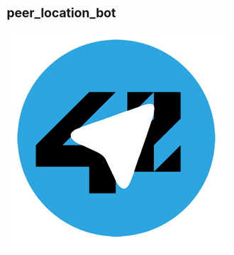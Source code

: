 # peer_location_bot

![alt text](https://raw.githubusercontent.com/JakeBV/peer_location_bot/master/pic.png)
